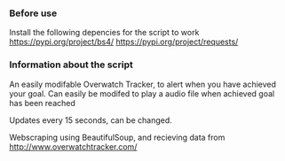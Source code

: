 <h3>Before use</h1>

Install the following depencies for the script to work
https://pypi.org/project/bs4/
https://pypi.org/project/requests/

<h3>Information about the script </h3>

An easily modifable Overwatch Tracker, to alert when you have achieved your goal.
Can easily be modifed to play a audio file when achieved goal has been reached

Updates every 15 seconds, can be changed.

Webscraping using BeautifulSoup, and recieving data from http://www.overwatchtracker.com/
 
